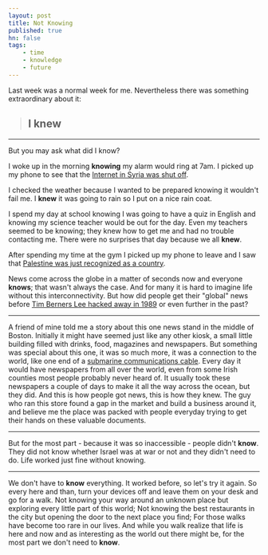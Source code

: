 ```yaml
---
layout: post
title: Not Knowing
published: true
hn: false
tags:
    - time
    - knowledge
    - future
---
```


Last week was a normal week for me. Nevertheless there was something extraordinary about it:

> ## **I knew** ##

---

But you may ask what did I know?

I woke up in the morning **knowing** my alarm would ring at 7am. I picked up my phone to see that the [Internet in Syria was shut off](http://www.bbc.co.uk/news/technology-20546302).

I checked the weather because I wanted to be prepared knowing it wouldn't fail me. I **knew** it was going to rain so I put on a nice rain coat.

I spend my day at school knowing I was going to have a quiz in English and knowing my science teacher would be out for the day. Even my teachers seemed to be knowing; they knew how to get me and had no trouble contacting me. There were no surprises that day because we all **knew**.

After spending my time at the gym I picked up my phone to leave and I saw that [Palestine was just recognized as a country](http://www.bbc.co.uk/news/world-middle-east-20550864).

News come across the globe in a matter of seconds now and everyone **knows**; that wasn't always the case. And for many it is hard to imagine life without this interconnectivity. But how did people get their "global" news before [Tim Berners Lee hacked away in 1989](http://www.w3.org/People/Berners-Lee/) or even further in the past?

---

A friend of mine told me a story about this one news stand in the middle of Boston. Initially it might have seemed just like any other kiosk, a small little building filled with drinks, food, magazines and newspapers. But something was special about this one, it was so much more, it was a connection to the world, like one end of a [submarine communications cable](http://en.wikipedia.org/wiki/Submarine_communications_cable).
Every day it would have newspapers from all over the world, even from some Irish counties most people probably never heard of. It usually took these newspapers a couple of days to make it all the way across the ocean, but they did. And this is how people got news, this is how they knew.
The guy who ran this store found a gap in the market and build a business around it, and believe me the place was packed with people everyday trying to get their hands on these valuable documents.

---

But for the most part - because it was so inaccessible - people didn't **know**. They did not know whether Israel was at war or not and they didn't need to do. Life worked just fine without knowing.

---

We don't have to **know** everything. It worked before, so let's try it again. So every here and than, turn your devices off and leave them on your desk and go for a walk. Not knowing your way around an unknown place but exploring every little part of this world; Not knowing the best restaurants in the city but opening the door to the next place you find; For those walks have become too rare in our lives. And while you walk realize that life is here and now and as interesting as the world out there might be, for the most part we don't need to **know**.
